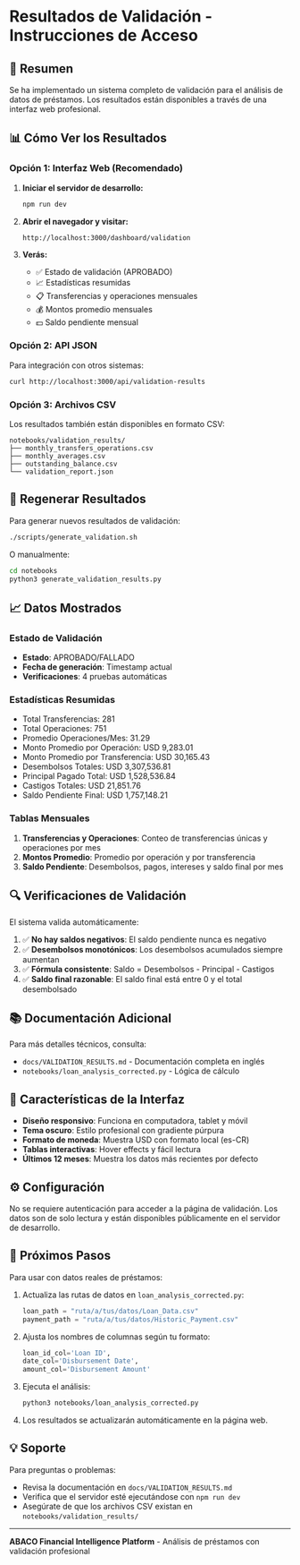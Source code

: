 # Resultados de Validación - Instrucciones de Acceso

## 🎯 Resumen

Se ha implementado un sistema completo de validación para el análisis de datos de préstamos. Los resultados están disponibles a través de una interfaz web profesional.

## 📊 Cómo Ver los Resultados

### Opción 1: Interfaz Web (Recomendado)

1. **Iniciar el servidor de desarrollo:**
   ```bash
   npm run dev
   ```

2. **Abrir el navegador y visitar:**
   ```
   http://localhost:3000/dashboard/validation
   ```

3. **Verás:**
   - ✅ Estado de validación (APROBADO)
   - 📈 Estadísticas resumidas
   - 📋 Transferencias y operaciones mensuales
   - 💰 Montos promedio mensuales
   - 💵 Saldo pendiente mensual

### Opción 2: API JSON

Para integración con otros sistemas:
```bash
curl http://localhost:3000/api/validation-results
```

### Opción 3: Archivos CSV

Los resultados también están disponibles en formato CSV:
```
notebooks/validation_results/
├── monthly_transfers_operations.csv
├── monthly_averages.csv
├── outstanding_balance.csv
└── validation_report.json
```

## 🔄 Regenerar Resultados

Para generar nuevos resultados de validación:

```bash
./scripts/generate_validation.sh
```

O manualmente:
```bash
cd notebooks
python3 generate_validation_results.py
```

## 📈 Datos Mostrados

### Estado de Validación
- **Estado**: APROBADO/FALLADO
- **Fecha de generación**: Timestamp actual
- **Verificaciones**: 4 pruebas automáticas

### Estadísticas Resumidas
- Total Transferencias: 281
- Total Operaciones: 751
- Promedio Operaciones/Mes: 31.29
- Monto Promedio por Operación: USD 9,283.01
- Monto Promedio por Transferencia: USD 30,165.43
- Desembolsos Totales: USD 3,307,536.81
- Principal Pagado Total: USD 1,528,536.84
- Castigos Totales: USD 21,851.76
- Saldo Pendiente Final: USD 1,757,148.21

### Tablas Mensuales

1. **Transferencias y Operaciones**: Conteo de transferencias únicas y operaciones por mes
2. **Montos Promedio**: Promedio por operación y por transferencia
3. **Saldo Pendiente**: Desembolsos, pagos, intereses y saldo final por mes

## 🔍 Verificaciones de Validación

El sistema valida automáticamente:
1. ✅ **No hay saldos negativos**: El saldo pendiente nunca es negativo
2. ✅ **Desembolsos monotónicos**: Los desembolsos acumulados siempre aumentan
3. ✅ **Fórmula consistente**: Saldo = Desembolsos - Principal - Castigos
4. ✅ **Saldo final razonable**: El saldo final está entre 0 y el total desembolsado

## 📚 Documentación Adicional

Para más detalles técnicos, consulta:
- `docs/VALIDATION_RESULTS.md` - Documentación completa en inglés
- `notebooks/loan_analysis_corrected.py` - Lógica de cálculo

## 🎨 Características de la Interfaz

- **Diseño responsivo**: Funciona en computadora, tablet y móvil
- **Tema oscuro**: Estilo profesional con gradiente púrpura
- **Formato de moneda**: Muestra USD con formato local (es-CR)
- **Tablas interactivas**: Hover effects y fácil lectura
- **Últimos 12 meses**: Muestra los datos más recientes por defecto

## ⚙️ Configuración

No se requiere autenticación para acceder a la página de validación. Los datos son de solo lectura y están disponibles públicamente en el servidor de desarrollo.

## 🚀 Próximos Pasos

Para usar con datos reales de préstamos:

1. Actualiza las rutas de datos en `loan_analysis_corrected.py`:
   ```python
   loan_path = "ruta/a/tus/datos/Loan_Data.csv"
   payment_path = "ruta/a/tus/datos/Historic_Payment.csv"
   ```

2. Ajusta los nombres de columnas según tu formato:
   ```python
   loan_id_col='Loan ID',
   date_col='Disbursement Date',
   amount_col='Disbursement Amount'
   ```

3. Ejecuta el análisis:
   ```bash
   python3 notebooks/loan_analysis_corrected.py
   ```

4. Los resultados se actualizarán automáticamente en la página web.

## 💡 Soporte

Para preguntas o problemas:
- Revisa la documentación en `docs/VALIDATION_RESULTS.md`
- Verifica que el servidor esté ejecutándose con `npm run dev`
- Asegúrate de que los archivos CSV existan en `notebooks/validation_results/`

---

**ABACO Financial Intelligence Platform** - Análisis de préstamos con validación profesional
